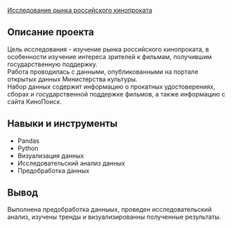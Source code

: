 [Исследование рынка российского кинопроката
](https://github.com/Natalia-Muslimova/Yandex-Practicum/blob/abe2ac0cbef735cf97f5caf179323359607079b3/%D0%98%D1%81%D1%81%D0%BB%D0%B5%D0%B4%D0%BE%D0%B2%D0%B0%D0%BD%D0%B8%D0%B5%20%D1%80%D1%8B%D0%BD%D0%BA%D0%B0%20%D1%80%D0%BE%D1%81%D1%81%D0%B8%D0%B9%D1%81%D0%BA%D0%BE%D0%B3%D0%BE%20%D0%BA%D0%B8%D0%BD%D0%BE%D0%BF%D1%80%D0%BE%D0%BA%D0%B0%D1%82%D0%B0/%D0%98%D1%81%D1%81%D0%BB%D0%B5%D0%B4%D0%BE%D0%B2%D0%B0%D0%BD%D0%B8%D0%B5%20%D0%B4%D0%B0%D0%BD%D0%BD%D1%8B%D1%85%20%D0%BE%20%D1%80%D0%BE%D1%81%D1%81%D0%B8%D0%B9%D1%81%D0%BA%D0%BE%D0%BC%20%D0%BA%D0%B8%D0%BD%D0%BE%D0%BF%D1%80%D0%BE%D0%BA%D0%B0%D1%82%D0%B5.ipynb)

## Описание проекта
Цель исследования -  изучение рынка российского кинопроката, в особенности изучение интереса зрителей к фильмам, получившим государственную поддержку.<br> 
Работа проводилась с данными, опубликованными на портале открытых данных Министерства культуры.<br>  Набор данных содержит информацию о прокатных удостоверениях, сборах и государственной поддержке фильмов, а также информацию с сайта КиноПоиск.<br>  

## Навыки и инструменты
- Pandas
- Python
- Визуализация данных
- Исследовательский анализ данных
- Предобработка данных

## Вывод
Выполнена предобработка данныых, проведен исследовательский анализ, изучены тренды и визуализированны полученные результаты.

